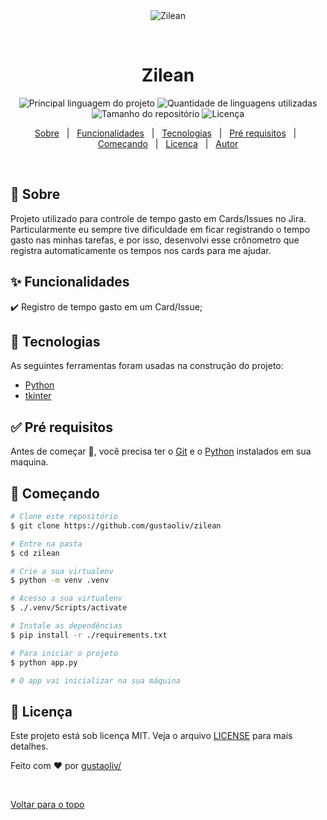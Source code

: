 <div align="center" id="top"> 
  <img src="./.github/app.gif" alt="Zilean" />

  &#xa0;

  <!-- <a href="https://zilean.netlify.com">Demo</a> -->
</div>

<h1 align="center">Zilean</h1>

<p align="center">
  <img alt="Principal linguagem do projeto" src="https://img.shields.io/github/languages/top/gustaoliv/zilean?color=56BEB8">

  <img alt="Quantidade de linguagens utilizadas" src="https://img.shields.io/github/languages/count/gustaoliv/zilean?color=56BEB8">

  <img alt="Tamanho do repositório" src="https://img.shields.io/github/repo-size/gustaoliv/zilean?color=56BEB8">

  <img alt="Licença" src="https://img.shields.io/github/license/gustaoliv/zilean?color=56BEB8">

  <!-- <img alt="Github issues" src="https://img.shields.io/github/issues/gustaoliv/zilean?color=56BEB8" /> -->

  <!-- <img alt="Github forks" src="https://img.shields.io/github/forks/gustaoliv/zilean?color=56BEB8" /> -->

  <!-- <img alt="Github stars" src="https://img.shields.io/github/stars/gustaoliv/zilean?color=56BEB8" /> -->
</p>

<!-- Status -->

<!-- <h4 align="center"> 
	🚧  Zilean 🚀 Em construção...  🚧
</h4> 

<hr> -->

<p align="center">
  <a href="#dart-sobre">Sobre</a> &#xa0; | &#xa0; 
  <a href="#sparkles-funcionalidades">Funcionalidades</a> &#xa0; | &#xa0;
  <a href="#rocket-tecnologias">Tecnologias</a> &#xa0; | &#xa0;
  <a href="#white_check_mark-pré-requisitos">Pré requisitos</a> &#xa0; | &#xa0;
  <a href="#checkered_flag-começando">Começando</a> &#xa0; | &#xa0;
  <a href="#memo-licença">Licença</a> &#xa0; | &#xa0;
  <a href="https://github.com/gustaoliv/" target="_blank">Autor</a>
</p>

<br>

## :dart: Sobre ##

Projeto utilizado para controle de tempo gasto em Cards/Issues no Jira.
Particularmente eu sempre tive dificuldade em ficar registrando o tempo gasto nas minhas tarefas, e por isso, desenvolvi esse crônometro que registra automaticamente os tempos nos cards para me ajudar.

## :sparkles: Funcionalidades ##

:heavy_check_mark: Registro de tempo gasto em um Card/Issue;

## :rocket: Tecnologias ##

As seguintes ferramentas foram usadas na construção do projeto:

- [Python](https://www.python.org/)
- [tkinter](https://docs.python.org/3/library/tkinter.html)

## :white_check_mark: Pré requisitos ##

Antes de começar :checkered_flag:, você precisa ter o [Git](https://git-scm.com) e o [Python](https://www.python.org/) instalados em sua maquina.

## :checkered_flag: Começando ##

```bash
# Clone este repositório
$ git clone https://github.com/gustaoliv/zilean

# Entre na pasta
$ cd zilean

# Crie a sua virtualenv
$ python -m venv .venv

# Acesso a sua virtualenv
$ ./.venv/Scripts/activate

# Instale as dependências
$ pip install -r ./requirements.txt

# Para iniciar o projeto
$ python app.py

# O app vai inicializar na sua máquina
```

## :memo: Licença ##

Este projeto está sob licença MIT. Veja o arquivo [LICENSE](LICENSE.md) para mais detalhes.


Feito com :heart: por <a href="https://github.com/gustaoliv/" target="_blank">gustaoliv/</a>

&#xa0;

<a href="#top">Voltar para o topo</a>

